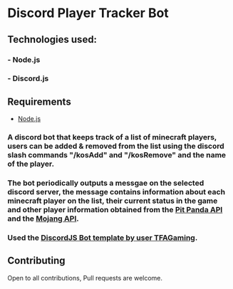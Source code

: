 # Discord Player Tracker Bot
## Technologies used:
### - Node.js
### - Discord.js

## Requirements
+ [Node.js](https://nodejs.org/en/download/current) <br>

### A discord bot that keeps track of a list of minecraft players, users can be added & removed from the list using the discord slash commands "/kosAdd" and "/kosRemove" and the name of the player. <br>
### The bot periodically outputs a messgae on the selected discord server, the message contains information about each minecraft player on the list, their current status in the game and other player information obtained from the [Pit Panda API](https://pitpanda.rocks/) and the [Mojang API](https://mojang-api-docs.gapple.pw/no-auth/username-to-uuid-get).

### Used the [DiscordJS Bot template by user TFAGaming](https://github.com/TFAGaming/DiscordJS-V14-Bot-Template/tree/main).

## Contributing
Open to all contributions, Pull requests are welcome.
